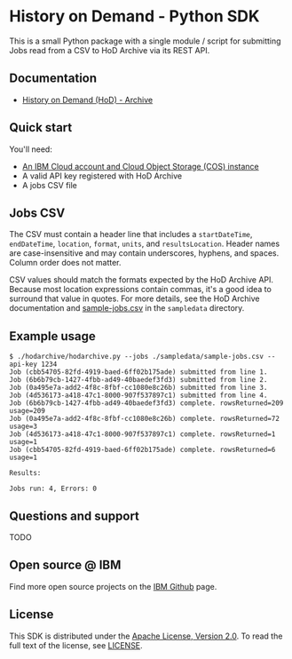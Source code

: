 # History on Demand - Python SDK
This is a small Python package with a single module / script for submitting Jobs read from a CSV to HoD Archive via its REST API.

## Documentation

* [History on Demand (HoD) - Archive](https://docs.google.com/document/d/1S21137fFwX9o7ZqT2kjqwjgikmPUNOpmkEO6ex7ts_U)

## Quick start

You'll need:

* [An IBM Cloud account and Cloud Object Storage (COS) instance](https://docs.google.com/document/d/1S21137fFwX9o7ZqT2kjqwjgikmPUNOpmkEO6ex7ts_U/edit#heading=h.t3a08xhznh4c)
* A valid API key registered with HoD Archive
* A jobs CSV file

## Jobs CSV

The CSV must contain a header line that includes a ``startDateTime``, ``endDateTime``, ``location``, ``format``, ``units``, and ``resultsLocation``. Header names are case-insensitive and may contain underscores, hyphens, and spaces. Column order does not matter.

CSV values should match the formats expected by the HoD Archive API. Because most location expressions contain commas, it's a good idea to surround that value in quotes. For more details, see the HoD Archive documentation and [sample-jobs.csv](./sampledata/sample-jobs.csv) in the `sampledata` directory.

## Example usage
```shell
$ ./hodarchive/hodarchive.py --jobs ./sampledata/sample-jobs.csv --api-key 1234
Job (cbb54705-82fd-4919-baed-6ff02b175ade) submitted from line 1.
Job (6b6b79cb-1427-4fbb-ad49-40baedef3fd3) submitted from line 2.
Job (0a495e7a-add2-4f8c-8fbf-cc1080e8c26b) submitted from line 3.
Job (4d536173-a418-47c1-8000-907f537897c1) submitted from line 4.
Job (6b6b79cb-1427-4fbb-ad49-40baedef3fd3) complete. rowsReturned=209 usage=209
Job (0a495e7a-add2-4f8c-8fbf-cc1080e8c26b) complete. rowsReturned=72 usage=3
Job (4d536173-a418-47c1-8000-907f537897c1) complete. rowsReturned=1 usage=1
Job (cbb54705-82fd-4919-baed-6ff02b175ade) complete. rowsReturned=6 usage=1

Results:

Jobs run: 4, Errors: 0
```

## Questions and support
TODO

## Open source @ IBM
Find more open source projects on the [IBM Github](https://github.com/IBM) page.

## License
This SDK is distributed under the [Apache License, Version 2.0](https://www.apache.org/licenses/LICENSE-2.0). To read the full text of the license, see [LICENSE](./LICENSE).
